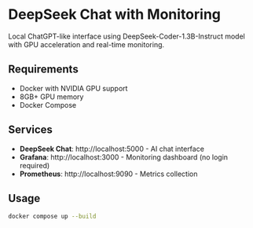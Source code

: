 # DeepSeek Chat with Monitoring

Local ChatGPT-like interface using DeepSeek-Coder-1.3B-Instruct model with GPU acceleration and real-time monitoring.

## Requirements

- Docker with NVIDIA GPU support
- 8GB+ GPU memory
- Docker Compose

## Services

- **DeepSeek Chat**: http://localhost:5000 - AI chat interface
- **Grafana**: http://localhost:3000 - Monitoring dashboard (no login required)
- **Prometheus**: http://localhost:9090 - Metrics collection

## Usage

```bash
docker compose up --build
```
